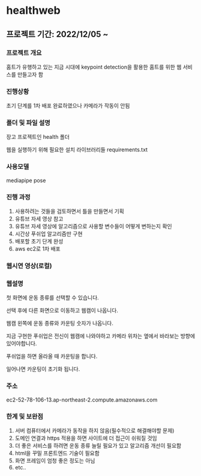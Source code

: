 # healthweb

## 프로젝트 기간: 2022/12/05 ~ 

### 프로젝트 개요
홈트가 유행하고 있는 지금 시대에 keypoint detection을 활용한 홈트를 위한 웹 서비스를 만들고자 함

### 진행상황
초기 단계를 1차 배포 완료하였으나 카메라가 작동이 안됨

### 폴더 및 파일 설명
장고 프로젝트인 health 폴더

웹을 실행하기 위해 필요한 설치 라이브러리들 requirements.txt

### 사용모델
mediapipe pose

### 진행 과정
1. 사용하려는 것들을 검토하면서 틀을 만들면서 기획
2. 유튜브 자세 영상 참고
3. 유튜브 자세 영상에 알고리즘으로 사용할 변수들이 어떻게 변하는지 확인
4. 시간상 푸쉬업 알고리즘만 구현
5. 배포할 초기 단계 완성
6. aws ec2로 1차 배포

### 웹시연 영상(로컬)

### 웹설명
첫 화면에 운동 종류를 선택할 수 있습니다.

선택 후에 다른 화면으로 이동하고 웹캠이 나옵니다.

웹캠 왼쪽에 운동 종류와 카운팅 숫자가 나옵니다.

지금 구현한 푸쉬업은 전신이 웹캠에 나와야하고 카메라 위차는 옆에서 바라보는 방향에 있어야합니다.

푸쉬업을 하면 올라올 때 카운팅을 합니다.

일어나면 카운팅이 초기화 됩니다.

### 주소
ec2-52-78-106-13.ap-northeast-2.compute.amazonaws.com

### 한계 및 보완점
1. 서버 컴퓨터에서 카메라가 동작을 하지 않음(필수적으로 해결해야할 문제)
2. 도메인 연결과 https 적용을 하면 사이트에 더 접근이 쉬워질 것임
3. 더 좋은 서비스를 하려면 운동 종류 늘릴 필요가 있고 알고리즘 개선이 필요함
4. html을 꾸밀 프론트엔드 기술이 필요함
5. 화면 프레임이 엄청 좋은 정도는 아님
6. etc..
